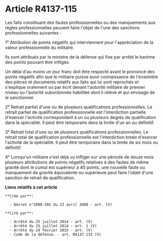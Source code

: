 # Article R4137-115

Les faits constituant des fautes professionnelles ou des manquements aux règles professionnelles peuvent faire l'objet de
l'une des sanctions professionnelles suivantes :

1° Attribution de points négatifs qui interviennent pour l'appréciation de la valeur professionnelle du militaire.

Ils sont attribués par le ministre de la défense qui fixe par arrêté le barème des points pouvant être infligés.

Un délai d'au moins un jour franc doit être respecté avant le prononcé des points négatifs afin que le militaire puisse avoir
connaissance de l'ensemble des pièces et documents relatifs aux faits qui lui sont reprochés et s'explique oralement ou par
écrit devant l'autorité militaire de premier niveau ou l'autorité subordonnée habilitée dont il relève et qui envisage de le
sanctionner.

2° Retrait partiel d'une ou de plusieurs qualifications professionnelles. Le retrait partiel de qualification professionnelle
est l'interdiction partielle d'exercer l'activité correspondant à un ou plusieurs degrés de qualification dans la spécialité.
Il peut être temporaire dans la limite d'un an ou définitif.

3° Retrait total d'une ou de plusieurs qualifications professionnelles. Le retrait total de qualification professionnelle est
l'interdiction totale d'exercer l'activité de la spécialité. Il peut être temporaire dans la limite de six mois ou définitif.

4° Lorsqu'un militaire s'est déjà vu infliger sur une période de douze mois plusieurs attributions de points négatifs
relatives à des fautes de même gravité dont le cumul est supérieur à 40 points, une nouvelle faute ou manquement de gravité
équivalente ou supérieure peut faire l'objet d'une sanction de retrait de qualification.

**Liens relatifs à cet article**

	**Créé par**:

	  - Décret n°2008-392 du 23 avril 2008 - art. (V)

	**Cité par**:

	  - Arrêté du 25 juillet 2014 - art. (V)
	  - Arrêté du 25 juillet 2014 - art. 1 (V)
	  - Arrêté du 24 février 2015 - art. (V)
	  - Code de la défense. - art. R4137-133 (V)
